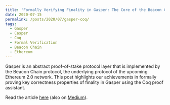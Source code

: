 ```yaml
---
title: 'Formally Verifying Finality in Gasper: The Core of the Beacon Chain'
date: 2020-07-15
permalink: /posts/2020/07/gasper-coq/
tags:
  - Gasper
  - Casper
  - Coq
  - Formal Verification
  - Beacon Chain
  - Ethereum
---
```


Gasper is an abstract proof-of-stake protocol layer that is implemented by the Beacon Chain protocol, the underlying protocol of the upcoming Ethereum 2.0 network. This post highlights our achievements in formally proving key correctness properties of finality in Gasper using the Coq proof assistant.

Read the article [here](https://runtimeverification.com/blog/formally-verifying-finality-in-gasper-the-core-of-the-beacon-chain/) (also on [Medium](https://medium.com/coinmonks/formally-verifying-finality-in-gasper-the-core-of-the-beacon-chain-86e0ee40ad49)).